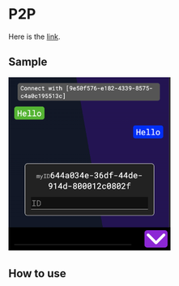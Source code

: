 # P2P

Here is the [link](https://ktechi.github.io/P2P/).

## Sample
<img src="image/1.png" style="width:20rem;"/>

## How to use
